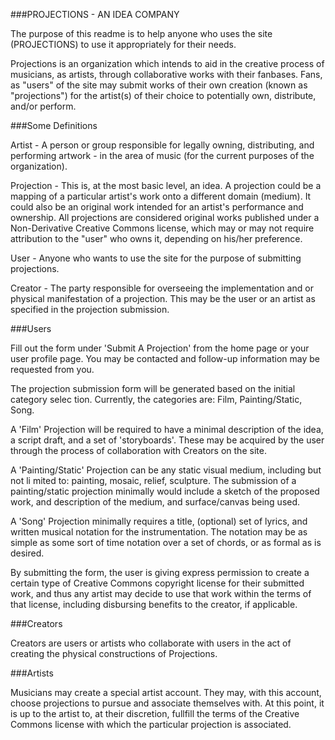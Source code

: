 ###PROJECTIONS - AN IDEA COMPANY

The purpose of this readme is to help anyone who uses the site (PROJECTIONS) to use
it appropriately for their needs.

Projections is an organization which intends to aid in the creative process of musicians,
as artists, through collaborative works with their fanbases. Fans, as "users" of the site
may submit works of their own creation (known as "projections") for the artist(s) of 
their choice to potentially own, distribute, and/or perform.


###Some Definitions

Artist - A person or group responsible for legally owning, distributing, and
         performing artwork - in the area of music (for the current purposes of the 
         organization).

Projection - This is, at the most basic level, an idea. A projection could be a mapping
	     of a particular artist's work onto a different domain (medium). It could
	     also be an original work intended for an artist's performance and ownership. 
             All projections are considered original works published under a
             Non-Derivative Creative Commons license, which may or may not require
             attribution to the "user" who owns it, depending on his/her preference.

User - Anyone who wants to use the site for the purpose of submitting projections.

Creator - The party responsible for overseeing the implementation and or physical 
          manifestation of a projection. This may be the user or an artist as specified
          in the projection submission.


###Users

Fill out the form under 'Submit A Projection' from the home page or your user profile
page. You may be contacted and follow-up information may be requested from you.

The projection submission form will be generated based on the initial category selec
tion. Currently, the categories are: Film, Painting/Static, Song.

A 'Film' Projection will be required to have a minimal description of the idea, a
script draft, and a set of 'storyboards'. These may be acquired by the user through
the process of collaboration with Creators on the site.

A 'Painting/Static' Projection can be any static visual medium, including but not li
mited to: painting, mosaic, relief, sculpture. The submission of a painting/static
projection minimally would include a sketch of the proposed work, and description of
the medium, and surface/canvas being used.

A 'Song' Projection minimally requires a title, (optional) set of lyrics, and written
musical notation for the instrumentation. The notation may be as simple as some sort 
of time notation over a set of chords, or as formal as is desired. 

By submitting the form, the user is giving express permission to create a certain type
of Creative Commons copyright license for their submitted work, and thus any artist
may decide to use that work within the terms of that license, including disbursing benefits 
to the creator, if applicable.

###Creators

Creators are users or artists who collaborate with users in the act of creating the 
physical constructions of Projections.

###Artists

Musicians may create a special artist account. They may, with this account, choose 
projections to pursue and associate themselves with. At this point, it is up to the
artist to, at their discretion, fullfill the terms of the Creative Commons license
with which the particular projection is associated.
